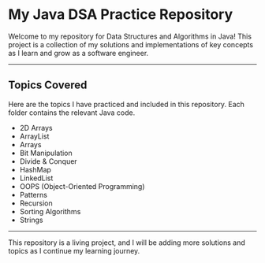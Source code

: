 # My Java DSA Practice Repository

Welcome to my repository for Data Structures and Algorithms in Java! This project is a collection of my solutions and implementations of key concepts as I learn and grow as a software engineer.

---

## Topics Covered

Here are the topics I have practiced and included in this repository. Each folder contains the relevant Java code.

* 2D Arrays
* ArrayList
* Arrays
* Bit Manipulation
* Divide & Conquer
* HashMap
* LinkedList
* OOPS (Object-Oriented Programming)
* Patterns
* Recursion
* Sorting Algorithms
* Strings

---

This repository is a living project, and I will be adding more solutions and topics as I continue my learning journey.
